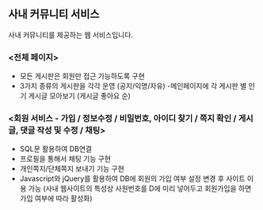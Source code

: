 
## 사내 커뮤니티 서비스
사내 커뮤니티를 제공하는 웹 서비스입니다.

### <전체 페이지>
- 모든 게시판은 회원만 접근 가능하도록 구현
- 3가지 종류의 게시판을 각각 운영 (공지/익명/자유)
-메인페이지에 각 게시판 별 인기 게시글 모아보기 (게시글 좋아요 순)
### <회원 서비스 - 가입 / 정보수정 / 비밀번호, 아이디 찾기 / 쪽지 확인 / 게시글, 댓글 작성 및 수정 / 채팅>
- SQL문 활용하여 DB연결
- 프로필을 통해서 채팅 기능 구현
- 개인쪽지/단체쪽지 보내기 기능 구현
- Javascript와 jQuery를 활용하여 DB에 회원의 가입 여부 설정 변경 후 사이트 이용 가능
(사내 웹사이트의 특성상 사원번호를 D에 미리 넣어두고 회원가입을 하면 가입 여부에 따라 활성화)

